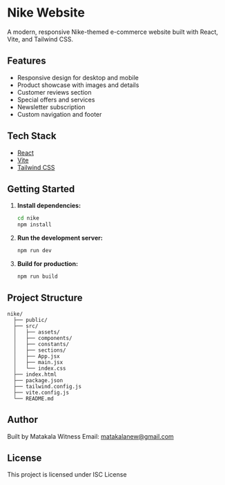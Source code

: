 # Nike Website

A modern, responsive Nike-themed e-commerce website built with React, Vite, and Tailwind CSS.

## Features

- Responsive design for desktop and mobile
- Product showcase with images and details
- Customer reviews section
- Special offers and services
- Newsletter subscription
- Custom navigation and footer

## Tech Stack

- [React](https://react.dev/)
- [Vite](https://vitejs.dev/)
- [Tailwind CSS](https://tailwindcss.com/)

## Getting Started

1. **Install dependencies:**
   ```sh
   cd nike
   npm install
   ```

2. **Run the development server:**
   ```sh
   npm run dev
   ```

3. **Build for production:**
   ```sh
   npm run build
   ```

## Project Structure

```
nike/
  ├── public/
  ├── src/
  │   ├── assets/
  │   ├── components/
  │   ├── constants/
  │   ├── sections/
  │   ├── App.jsx
  │   ├── main.jsx
  │   └── index.css
  ├── index.html
  ├── package.json
  ├── tailwind.config.js
  ├── vite.config.js
  └── README.md
```

## Author

Built by Matakala Witness 
Email: matakalanew@gmail.com

## License

This project is licensed under ISC License